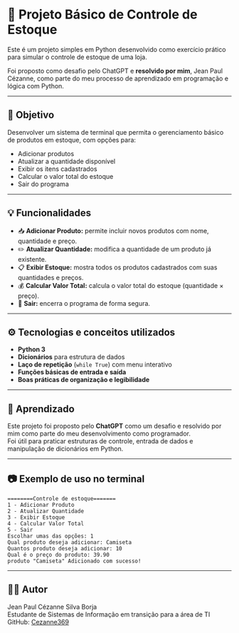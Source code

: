 # 🛒 Projeto Básico de Controle de Estoque

Este é um projeto simples em Python desenvolvido como exercício prático para simular o controle de estoque de uma loja.

Foi proposto como desafio pelo ChatGPT e **resolvido por mim**, Jean Paul Cézanne, como parte do meu processo de aprendizado em programação e lógica com Python.

---

## 📌 Objetivo

Desenvolver um sistema de terminal que permita o gerenciamento básico de produtos em estoque, com opções para:

- Adicionar produtos
- Atualizar a quantidade disponível
- Exibir os itens cadastrados
- Calcular o valor total do estoque
- Sair do programa

---

## 💡 Funcionalidades

- 📥 **Adicionar Produto:** permite incluir novos produtos com nome, quantidade e preço.
- ✏️ **Atualizar Quantidade:** modifica a quantidade de um produto já existente.
- 📋 **Exibir Estoque:** mostra todos os produtos cadastrados com suas quantidades e preços.
- 💰 **Calcular Valor Total:** calcula o valor total do estoque (quantidade × preço).
- 🚪 **Sair:** encerra o programa de forma segura.

---

## ⚙️ Tecnologias e conceitos utilizados

- **Python 3**
- **Dicionários** para estrutura de dados
- **Laço de repetição** (`while True`) com menu interativo
- **Funções básicas de entrada e saída**
- **Boas práticas de organização e legibilidade**

---

## 🧠 Aprendizado

Este projeto foi proposto pelo **ChatGPT** como um desafio e resolvido por mim como parte do meu desenvolvimento como programador.  
Foi útil para praticar estruturas de controle, entrada de dados e manipulação de dicionários em Python.

---

## 📷 Exemplo de uso no terminal

```text
========Controle de estoque=======
1 - Adicionar Produto
2 - Atualizar Quantidade
3 - Exibir Estoque
4 - Calcular Valor Total
5 - Sair
Escolhar umas das opções: 1
Qual produto deseja adicionar: Camiseta
Quantos produto deseja adicionar: 10
Qual é o preço do produto: 39.90
produto "Camiseta" Adicionado com sucesso!
```

---

## 👨‍💻 Autor

Jean Paul Cézanne Silva Borja  
Estudante de Sistemas de Informação em transição para a área de TI  
GitHub: [Cezanne369](https://github.com/Cezanne369)